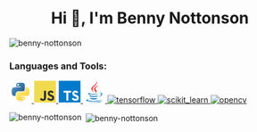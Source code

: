 <h1 align="center">Hi 👋, I'm Benny Nottonson</h1>
<p align="left">
  <img src="https://komarev.com/ghpvc/?username=benny-nottonson&label=Profile%20views&color=0e75b6&style=flat" alt="benny-nottonson" />
</p>
<h3 align="left">Languages and Tools:</h3>
<p align="left">
  <a href="https://www.python.org" target="_blank" rel="noreferrer">
    <img src="https://raw.githubusercontent.com/devicons/devicon/master/icons/python/python-original.svg" alt="python" width="40" height="40" />
  </a>
  <a href="https://developer.mozilla.org/en-US/docs/Web/JavaScript" target="_blank" rel="noreferrer">
    <img src="https://raw.githubusercontent.com/devicons/devicon/master/icons/javascript/javascript-original.svg" alt="javascript" width="40" height="40" />
  </a>
  <a href="https://www.typescriptlang.org/" target="_blank" rel="noreferrer">
    <img src="https://raw.githubusercontent.com/devicons/devicon/master/icons/typescript/typescript-original.svg" alt="typescript" width="40" height="40" />
  </a>
  <a href="https://www.java.com" target="_blank" rel="noreferrer">
    <img src="https://raw.githubusercontent.com/devicons/devicon/master/icons/java/java-original.svg" alt="java" width="40" height="40" />
  </a>
  <a href="https://www.tensorflow.org" target="_blank" rel="noreferrer">
    <img src="https://www.vectorlogo.zone/logos/tensorflow/tensorflow-icon.svg" alt="tensorflow" width="40" height="40" />
  </a>
  <a href="https://scikit-learn.org/" target="_blank" rel="noreferrer">
    <img src="https://upload.wikimedia.org/wikipedia/commons/0/05/Scikit_learn_logo_small.svg" alt="scikit_learn" width="40" height="40" />
  </a>
  <a href="https://opencv.org/" target="_blank" rel="noreferrer">
    <img src="https://www.vectorlogo.zone/logos/opencv/opencv-icon.svg" alt="opencv" width="40" height="40" />
  </a>
</p>
<p>
  <img align="left" style="height:180px" src="https://github-readme-stats-sigma-five.vercel.app/api/top-langs?username=benny-nottonson&show_icons=true&locale=en&layout=compact" alt="benny-nottonson" />
</p>
<p>&nbsp; <img align="center" style="height:180px src="https://github-readme-stats-sigma-five.vercel.app/api?username=benny-nottonson&show_icons=true&locale=en" alt="benny-nottonson" />
</p>


